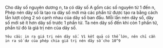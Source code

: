 Cho dãy số nguyên dương n, ta có dãy số A gồm các số nguyên từ 1 đến n, Phép nén dãy số là tạo ra dãy số mới mà các phần tử được tạo ra bằng cách lần lượt cộng 2 só cạnh nhau của dãy số ban đầu.
    Mỗi lần nén dãy số, dãy số mới sẽ ít hơn dãy số trước 1 phần tử. Ta nén dãy số đến khi còn 1 phần tử, phần tử đó là giá trị nén của dãy số.

    Yêu cầu: in ra giá trị nén dãy số. Vì kết quả có thể lớn, nên chỉ cần in ra số dư của phép chia giá trị nén dãy số cho 10^9